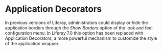 # Application Decorators [](id=application-decorators)

In previous versions of Liferay, administrators could display or hide the
application borders through the *Show Borders* option of the look and feel
configuration menu. In Liferay 7.0 this option has been replaced with 
Application Decorators, a more powerful mechanism to customize the style of the 
application wrapper.
